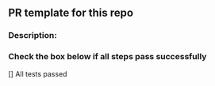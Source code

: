 ## PR template for this repo

### Description:
<Describe what your PR is for here>

### Check the box below if all steps pass successfully
[] All tests passed
